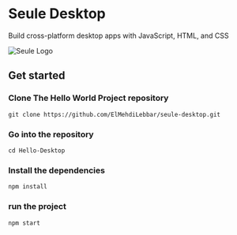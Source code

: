 # Seule Desktop
Build cross-platform desktop apps with JavaScript, HTML, and CSS 

![Seule Logo](https://raw.githubusercontent.com/ElMehdiLebbar/seule-desktop/master/logo.png)

## Get started

### Clone The Hello World Project repository

```console
git clone https://github.com/ElMehdiLebbar/seule-desktop.git
```

### Go into the repository 

```console
cd Hello-Desktop
```

### Install the dependencies

```console
npm install
```

### run the project

```console
npm start
```

